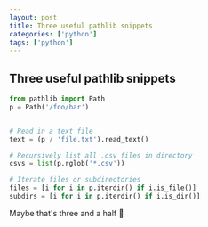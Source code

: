 ```yaml
---
layout: post
title: Three useful pathlib snippets
categories: ['python']
tags: ['python']
---
```


## Three useful pathlib snippets

```py
from pathlib import Path
p = Path('/foo/bar')


# Read in a text file
text = (p / 'file.txt').read_text()

# Recursively list all .csv files in directory
csvs = list(p.rglob('*.csv'))

# Iterate files or subdirectories
files = [i for i in p.iterdir() if i.is_file()]
subdirs = [i for i in p.iterdir() if i.is_dir()]
```

Maybe that's three and a half 🙂
